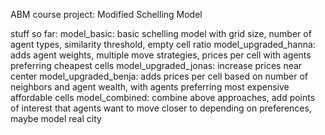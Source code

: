 ABM course project: Modified Schelling Model

stuff so far:
model_basic: basic schelling model with grid size, number of agent types, similarity threshold, empty cell ratio
model_upgraded_hanna: adds agent weights, multiple move strategies, prices per cell with agents preferring cheapest cells
model_upgraded_jonas: increase prices near center
model_upgraded_benja: adds prices per cell based on number of neighbors and agent wealth, with agents preferring most expensive affordable cells
model_combined: combine above approaches, add points of interest that agents want to move closer to depending on preferences, maybe model real city
